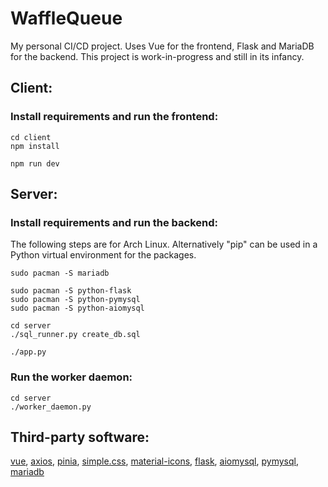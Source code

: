 # WaffleQueue

My personal CI/CD project. Uses Vue for the frontend, Flask and MariaDB for the
backend. This project is work-in-progress and still in its infancy.

## Client:

### Install requirements and run the frontend:
```text
cd client
npm install

npm run dev
```

## Server:

### Install requirements and run the backend:
The following steps are for Arch Linux. Alternatively "pip" can be used in a
Python virtual environment for the packages.
```text
sudo pacman -S mariadb

sudo pacman -S python-flask
sudo pacman -S python-pymysql
sudo pacman -S python-aiomysql

cd server
./sql_runner.py create_db.sql

./app.py
```

### Run the worker daemon:
```text
cd server
./worker_daemon.py
```

## Third-party software:

[vue](https://github.com/vuejs/),
[axios](https://github.com/axios/axios),
[pinia](https://github.com/vuejs/pinia),
[simple.css](https://github.com/kevquirk/simple.css),
[material-icons](https://github.com/marella/material-icons),
[flask](https://github.com/pallets/flask/),
[aiomysql](https://github.com/aio-libs/aiomysql),
[pymysql](https://github.com/PyMySQL/PyMySQL),
[mariadb](https://github.com/MariaDB/server)
